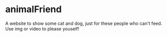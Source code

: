 # animalFriend
A website to show some cat and dog, just for these people who can't feed. Use img or video to please youself!
